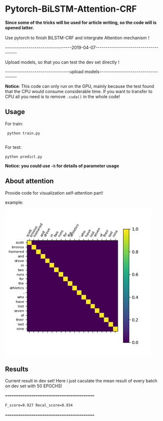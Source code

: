 # Pytorch-BiLSTM-Attention-CRF

**Since some of the tricks will be used for article writing, so the code will is opened latter.**

Use pytorch to finish BiLSTM-CRF and intergrate Attention mechanism！

 ----------------------------------2019-04-07--------------------------------------

Upload models, so that you can test the dev set directly !

 ---------------------------------upload models------------------------------------


**Notice**: This code can only run on the GPU, mainly because the test found that the CPU would consume considerable time. If you 
want to transfer to CPU all you need is to remove ```.cuda()``` in the whole code!



## Usage

For train:
```
 python train.py
 
```
For test:
```
python predict.py

```
**Notice: you could use ```-h``` for details of parameter usage**



## About attention

Provide code for visualization self-attention part!

example:

![](attention_map.png)


## Results

Current result in dev set! Here i just caculate the mean result of every batch on dev set with 50 EPOCHS!
```
=========================================

F_score=0.927 Recal_score=0.934

=========================================
```


